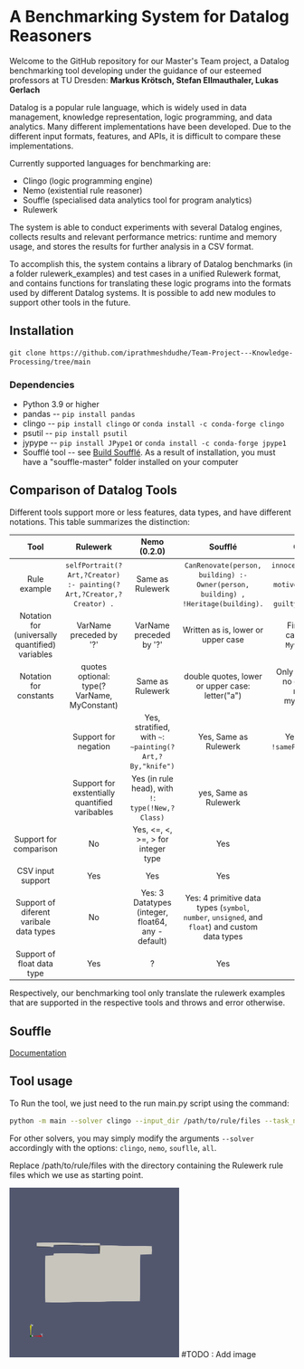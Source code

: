 # A Benchmarking System for Datalog Reasoners


Welcome to the GitHub repository for our Master's Team project, a Datalog benchmarking tool developing under the guidance of our esteemed professors at TU Dresden: **Markus Krötsch, Stefan 
Ellmauthaler, Lukas Gerlach** 

Datalog is a popular rule language, which is widely used in data management, knowledge representation, logic programming, and data analytics. Many different implementations have been developed. Due to the different input formats, features, and APIs, it is difficult to compare these implementations. 

Currently supported languages for benchmarking are:
* Clingo (logic programming engine)
* Nemo (existential rule reasoner)
* Souffle (specialised data analytics tool for program analytics)
* Rulewerk

The system is able to conduct experiments with several Datalog engines, collects results and relevant performance metrics: runtime and memory usage, and stores the results for further analysis in 
a CSV format.

To accomplish this, the system contains a library of Datalog benchmarks (in a folder rulewerk_examples) and test cases in a unified Rulewerk format, and contains functions for translating these 
logic programs into the  formats  used by different Datalog systems. It is possible to add new modules to support other tools in the future.



## Installation

```shell
git clone https://github.com/iprathmeshdudhe/Team-Project---Knowledge-Processing/tree/main
```

### Dependencies

* Python 3.9 or higher   
* pandas                --  ```pip install pandas```
* clingo                --  ```pip install clingo``` or  ```conda install -c conda-forge clingo```
* psutil                --  ```pip install psutil```
* jypype                --  ```pip install JPype1``` or  ```conda install -c conda-forge jpype1```
* Soufflé tool  -- see  [Build Soufflé](https://souffle-lang.github.io/index.html). As a result of installation, you must have a  "souffle-master" folder installed on your computer  

## Comparison of Datalog Tools
Different tools support more or less features, data types, and  have different notations. This table summarizes the distinction:

|                    **Tool**                     |                            **Rulewerk**                             |       **Nemo (0.2.0)**        |                                                                                    **Soufflé**                                                                                     |                             **Clingo**                             |
|:-----------------------------------------------:|:-------------------------------------------------------------------:|:---------------------:|:----------------------------------------------------------------------------------------------------------------------------------------------------------------------------------:|:------------------------------------------------------------------:|
|                  Rule example                   | `selfPortrait(?Art,?Creator) :- painting(?Art,?Creator,?Creator) .` |   Same as Rulewerk    |                                                 `CanRenovate(person, building) :- Owner(person, building) , !Heritage(building).`                                                  |    `innocent(Suspect) :- motive(Suspect), not guilty(Suspect).`    |
| Notation for (universally quantified) variables |                       VarName preceded by '?'                        |   VarName preceded by '?'    |                                                                         Written as is, lower or upper case                                                                         |               First letter captalized: `Myvariable`                |
|             Notation for constants              |               quotes optional: type(?VarName, MyConstant)                |   Same as Rulewerk    |                                                                  double quotes, lower or upper case: letter("a")                                                                   |           Only lowercase, no quotation marks: myconstant           |
    |              Support for negation               |       Yes, stratified, with `~`: `∼painting(?Art,?By,"knife")`        | Yes, Same as Rulewerk |                                                                         Yes, with `!`: `!samePerson(X, Y)`                                                                         | Yes, classical & stratified negation: `not samePerson` / `~samePerson` |`
    |  Support for exstentially quantified varibables  |                 Yes (in rule head), with `!`: `type(!New,?Class)`                  |          yes, Same as Rulewerk          |                                                                                         No                                                                                         |                                 No                                 |
|      Support for comparison      |                                 No                                  |          Yes, <=, <, >=, > for integer type          |                                                                                        Yes                                                                                         |                                Yes                                 |
|                CSV input support                |                                 Yes                                 |          Yes          |                                                                                        Yes                                                                                         |                                 No                                 |
|     Support of diferent varibale data types     |                                 No                                  |           Yes: 3 Datatypes (integer, float64, any - default)           |                                              Yes: 4 primitive data types (`symbol`, `number`, `unsigned`, and `float`) and custom data types                                               |                                 ?                                  |
|           Support of float data type            |                                 Yes                                 |           ?           |                                                                                        Yes                                                                                         |                                 No                                 |

Respectively, our benchmarking tool only translate the rulewerk examples that are supported in the respective tools and throws and error otherwise. 

## Souffle
[Documentation](https://souffle-lang.github.io/index.html)

## Tool usage

To Run the tool, we just need to the run main.py script using the command:

```bash
python -m main --solver clingo --input_dir /path/to/rule/files --task_name name_of_the_task
```
For other solvers, you may simply modify the arguments `--solver` accordingly with the options: `clingo`, `nemo`, `souflle`, `all`.

Replace /path/to/rule/files with the directory containing the Rulewerk rule files which we use as starting point.

<img src="./Tool diagram.png"> #TODO : Add image

